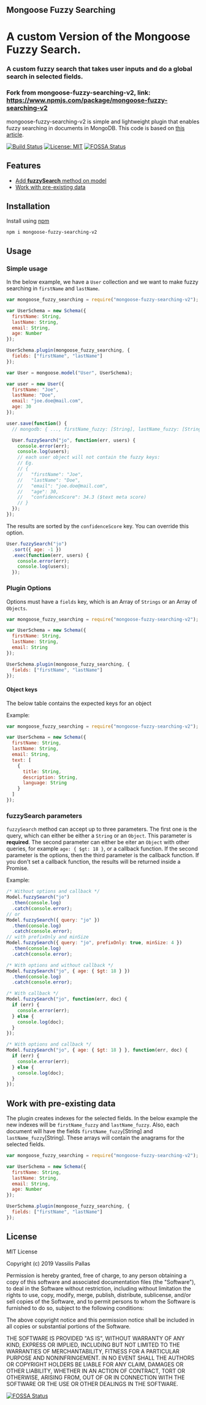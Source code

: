 
## Mongoose Fuzzy Searching
# A custom Version of the Mongoose Fuzzy Search.
### A custom fuzzy search that takes user inputs and do a global search in selected fields.
### Fork from mongoose-fuzzy-searching-v2, link: https://www.npmjs.com/package/mongoose-fuzzy-searching-v2


mongoose-fuzzy-searching-v2 is simple and lightweight plugin that enables fuzzy searching in documents in MongoDB.
This code is based on [this article](https://medium.com/xeneta/fuzzy-search-with-mongodb-and-python-57103928ee5d).

[![Build Status](https://travis-ci.com/VassilisPallas/mongoose-fuzzy-searching-v2.svg?token=iwmbqGL1Zp9rkA7hmQ6P&branch=master)](https://travis-ci.com/VassilisPallas/mongoose-fuzzy-searching-v2)
[![License: MIT](https://img.shields.io/badge/License-MIT-yellow.svg)](https://opensource.org/licenses/MIT)
[![FOSSA Status](https://app.fossa.io/api/projects/git%2Bgithub.com%2FVassilisPallas%2Fmongoose-fuzzy-searching-v2.svg?type=shield)](https://app.fossa.io/projects/git%2Bgithub.com%2FVassilisPallas%2Fmongoose-fuzzy-searching-v2?ref=badge_shield)

## Features

- [Add **fuzzySearch** method on model](#simple-usage)
- [Work with pre-existing data](#work-with-pre-existing-data)

## Installation

Install using [npm](https://npmjs.org)

```
npm i mongoose-fuzzy-searching-v2
```

## Usage

### Simple usage

In the below example, we have a `User` collection and we want to make fuzzy searching in `firstName` and `lastName`.

```javascript
var mongoose_fuzzy_searching = require("mongoose-fuzzy-searching-v2");

var UserSchema = new Schema({
  firstName: String,
  lastName: String,
  email: String,
  age: Number
});

UserSchema.plugin(mongoose_fuzzy_searching, {
  fields: ["firstName", "lastName"]
});

var User = mongoose.model("User", UserSchema);

var user = new User({
  firstName: "Joe",
  lastName: "Doe",
  email: "joe.doe@mail.com",
  age: 30
});

user.save(function() {
  // mongodb: { ..., firstName_fuzzy: [String], lastName_fuzzy: [String] }

  User.fuzzySearch("jo", function(err, users) {
    console.error(err);
    console.log(users);
    // each user object will not contain the fuzzy keys:
    // Eg.
    // {
    //   "firstName": "Joe",
    //   "lastName": "Doe",
    //   "email": "joe.doe@mail.com",
    //   "age": 30,
    //   "confidenceScore": 34.3 ($text meta score)
    // }
  });
});
```

The results are sorted by the `confidenceScore` key. You can override this option.

```javascript
User.fuzzySearch("jo")
  .sort({ age: -1 })
  .exec(function(err, users) {
    console.error(err);
    console.log(users);
  });
```

### Plugin Options

Options must have a `fields` key, which is an Array of `Strings` or an Array of `Objects`.

```javascript
var mongoose_fuzzy_searching = require("mongoose-fuzzy-searching-v2");

var UserSchema = new Schema({
  firstName: String,
  lastName: String,
  email: String
});

UserSchema.plugin(mongoose_fuzzy_searching, {
  fields: ["firstName", "lastName"]
});
```

#### Object keys

The below table contains the expected keys for an object

Example:

```javascript
var mongoose_fuzzy_searching = require("mongoose-fuzzy-searching-v2");

var UserSchema = new Schema({
  firstName: String,
  lastName: String,
  email: String,
  text: [
    {
      title: String,
      description: String,
      language: String
    }
  ]
});
```

### fuzzySearch parameters

`fuzzySearch` method can accept up to three parameters. The first one is the query, which can either be either a `String` or an `Object`. This parameter is **required**.
The second parameter can either be eiter an `Object` with other queries, for example `age: { $gt: 18 }`, or a callback function.
If the second parameter is the options, then the third parameter is the callback function. If you don't set a callback function, the results will be returned inside a Promise.

Example:

```javascript
/* Without options and callback */
Model.fuzzySearch("jo")
  .then(console.log)
  .catch(console.error);
// or
Model.fuzzySearch({ query: "jo" })
  .then(console.log)
  .catch(console.error);
// with prefixOnly and minSize
Model.fuzzySearch({ query: "jo", prefixOnly: true, minSize: 4 })
  .then(console.log)
  .catch(console.error);

/* With options and without callback */
Model.fuzzySearch("jo", { age: { $gt: 18 } })
  .then(console.log)
  .catch(console.error);

/* With callback */
Model.fuzzySearch("jo", function(err, doc) {
  if (err) {
    console.error(err);
  } else {
    console.log(doc);
  }
});

/* With options and callback */
Model.fuzzySearch("jo", { age: { $gt: 18 } }, function(err, doc) {
  if (err) {
    console.error(err);
  } else {
    console.log(doc);
  }
});
```

## Work with pre-existing data

The plugin creates indexes for the selected fields. In the below example the new indexes will be `firstName_fuzzy` and `lastName_fuzzy`. Also, each document will have the fields `firstName_fuzzy`[String] and `lastName_fuzzy`[String]. These arrays will contain the anagrams for the selected fields.

```javascript
var mongoose_fuzzy_searching = require("mongoose-fuzzy-searching-v2");

var UserSchema = new Schema({
  firstName: String,
  lastName: String,
  email: String,
  age: Number
});

UserSchema.plugin(mongoose_fuzzy_searching, {
  fields: ["firstName", "lastName"]
});
```

## License

MIT License

Copyright (c) 2019 Vassilis Pallas

Permission is hereby granted, free of charge, to any person obtaining a copy
of this software and associated documentation files (the "Software"), to deal
in the Software without restriction, including without limitation the rights
to use, copy, modify, merge, publish, distribute, sublicense, and/or sell
copies of the Software, and to permit persons to whom the Software is
furnished to do so, subject to the following conditions:

The above copyright notice and this permission notice shall be included in all
copies or substantial portions of the Software.

THE SOFTWARE IS PROVIDED "AS IS", WITHOUT WARRANTY OF ANY KIND, EXPRESS OR
IMPLIED, INCLUDING BUT NOT LIMITED TO THE WARRANTIES OF MERCHANTABILITY,
FITNESS FOR A PARTICULAR PURPOSE AND NONINFRINGEMENT. IN NO EVENT SHALL THE
AUTHORS OR COPYRIGHT HOLDERS BE LIABLE FOR ANY CLAIM, DAMAGES OR OTHER
LIABILITY, WHETHER IN AN ACTION OF CONTRACT, TORT OR OTHERWISE, ARISING FROM,
OUT OF OR IN CONNECTION WITH THE SOFTWARE OR THE USE OR OTHER DEALINGS IN THE
SOFTWARE.

[![FOSSA Status](https://app.fossa.io/api/projects/git%2Bgithub.com%2FVassilisPallas%2Fmongoose-fuzzy-searching-v2.svg?type=large)](https://app.fossa.io/projects/git%2Bgithub.com%2FVassilisPallas%2Fmongoose-fuzzy-searching-v2?ref=badge_large)
